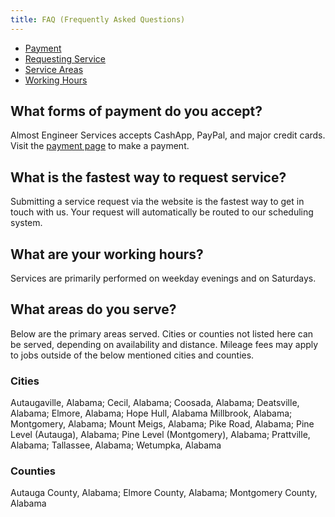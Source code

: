 ```yaml
---
title: FAQ (Frequently Asked Questions)
---
```


* [Payment](#what-forms-of-payment-do-you-accept)
* [Requesting Service](#)
* [Service Areas](#what-areas-do-you-serve)
* [Working Hours](#what-are-your-working-hours)

## What forms of payment do you accept? 

Almost Engineer Services accepts CashApp, PayPal, and major credit cards. Visit the 
[payment page](/payment) to make a payment.

## What is the fastest way to request service? 

Submitting a service request via the website is the fastest way to get in touch with us. Your request 
will automatically be routed to our scheduling system.

## What are your working hours?

Services are primarily performed on weekday evenings and on Saturdays.

## What areas do you serve? 

Below are the primary areas served. Cities or counties not listed here can be served, depending
on availability and distance. Mileage fees may apply to jobs outside of the below mentioned
cities and counties.

### Cities

Autaugaville, Alabama;
Cecil, Alabama;
Coosada, Alabama;
Deatsville, Alabama;
Elmore, Alabama;
Hope Hull, Alabama
Millbrook, Alabama;
Montgomery, Alabama;
Mount Meigs, Alabama;
Pike Road, Alabama;
Pine Level (Autauga), Alabama;
Pine Level (Montgomery), Alabama;
Prattville, Alabama;
Tallassee, Alabama;
Wetumpka, Alabama

### Counties

Autauga County, Alabama;
Elmore County, Alabama;
Montgomery County, Alabama
